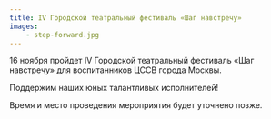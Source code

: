 ```yaml
---
title: IV Городской театральный фестиваль «Шаг навстречу»
images:
    - step-forward.jpg
---
```

16 ноября пройдет IV Городской театральный фестиваль «Шаг навстречу» для воспитанников ЦССВ города Москвы.

Поддержим наших юных талантливых исполнителей!

Время и место проведения мероприятия будет уточнено позже.
